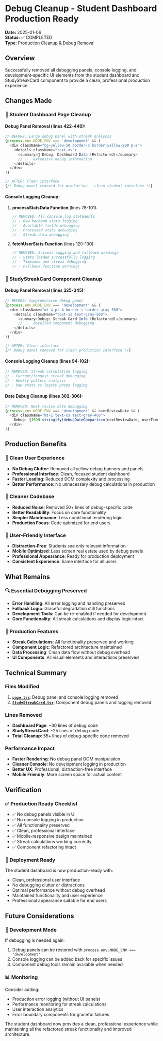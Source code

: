 # Debug Cleanup - Student Dashboard Production Ready

**Date:** 2025-01-06  
**Status:** ✅ COMPLETED  
**Type:** Production Cleanup & Debug Removal

## Overview

Successfully removed all debugging panels, console logging, and development-specific UI elements from the student dashboard and StudyStreakCard component to provide a clean, professional production experience.

## Changes Made

### **🧹 Student Dashboard Page Cleanup**

#### **Debug Panel Removal** (lines 422-440):
```typescript
// BEFORE: Large debug panel with streak analysis
{process.env.NODE_ENV === 'development' && (
  <div className="bg-yellow-50 border-b border-yellow-200 p-2">
    <details className="text-xs">
      <summary>🔧 Debug: Dashboard Data (Refactored)</summary>
      // ... extensive debug information
    </details>
  </div>
)}

// AFTER: Clean interface
{/* Debug panel removed for production - clean student interface */}
```

#### **Console Logging Cleanup**:

1. **processStatsData Function** (lines 78-101):
   ```typescript
   // REMOVED: All console.log statements
   // - Raw backend stats logging
   // - Available fields debugging  
   // - Processed stats debugging
   // - Streak data debugging
   ```

2. **fetchUserStats Function** (lines 120-130):
   ```typescript
   // REMOVED: Success logging and fallback warnings
   // - Stats loaded successfully logging
   // - Timezone and streak debugging
   // - Fallback function warnings
   ```

### **🧹 StudyStreakCard Component Cleanup**

#### **Debug Panel Removal** (lines 325-345):
```typescript
// BEFORE: Comprehensive debug panel
{process.env.NODE_ENV === 'development' && (
  <div className="mt-4 pt-4 border-t border-gray-300">
    <details className="text-xs text-gray-500">
      <summary>Debug: Streak Card Info (Refactored)</summary>
      // ... detailed component debugging
    </details>
  </div>
)}

// AFTER: Clean interface
{/* Debug panel removed for clean production interface */}
```

#### **Console Logging Cleanup** (lines 94-102):
```typescript
// REMOVED: Streak calculation logging
// - Current/longest streak debugging
// - Weekly pattern analysis
// - Raw stats vs legacy props logging
```

#### **Date Debug Cleanup** (lines 302-306):
```typescript
// REMOVED: Next review date debugging
{process.env.NODE_ENV === 'development' && nextReviewDate && (
  <div className="mt-1 text-xs text-gray-400">
    Debug: {JSON.stringify(debugDateComparison(nextReviewDate, userTimezone))}
  </div>
)}
```

## Production Benefits

### **🎨 Clean User Experience**
- **No Debug Clutter**: Removed all yellow debug banners and panels
- **Professional Interface**: Clean, focused student dashboard
- **Faster Loading**: Reduced DOM complexity and processing
- **Better Performance**: No unnecessary debug calculations in production

### **🔧 Cleaner Codebase**
- **Reduced Noise**: Removed 50+ lines of debug-specific code
- **Better Readability**: Focus on core functionality
- **Simpler Maintenance**: Less conditional rendering logic
- **Production Focus**: Code optimized for end users

### **📱 User-Friendly Interface**
- **Distraction-Free**: Students see only relevant information
- **Mobile Optimized**: Less screen real estate used by debug panels
- **Professional Appearance**: Ready for production deployment
- **Consistent Experience**: Same interface for all users

## What Remains

### **🔍 Essential Debugging Preserved**
- **Error Handling**: All error logging and handling preserved
- **Fallback Logic**: Graceful degradation still functions
- **Development Tools**: Can be re-enabled if needed for development
- **Core Functionality**: All streak calculations and display logic intact

### **🎯 Production Features**
- **Streak Calculations**: All functionality preserved and working
- **Component Logic**: Refactored architecture maintained
- **Data Processing**: Clean data flow without debug overhead
- **UI Components**: All visual elements and interactions preserved

## Technical Summary

### **Files Modified**
1. **[`page.tsx`](../src/app/dashboard/student/page.tsx:1)**: Debug panel and console logging removed
2. **[`StudyStreakCard.tsx`](../src/components/dashboard/student/StudyStreakCard.tsx:1)**: Component debug panels and logging removed

### **Lines Removed**
- **Dashboard Page**: ~30 lines of debug code
- **StudyStreakCard**: ~25 lines of debug code
- **Total Cleanup**: 55+ lines of debug-specific code removed

### **Performance Impact**
- **Faster Rendering**: No debug panel DOM manipulation
- **Cleaner Console**: No development logging in production
- **Better UX**: Professional, distraction-free interface
- **Mobile Friendly**: More screen space for actual content

## Verification

### **✅ Production Ready Checklist**
- ✅ No debug panels visible in UI
- ✅ No console logging in production
- ✅ All functionality preserved
- ✅ Clean, professional interface
- ✅ Mobile-responsive design maintained
- ✅ Streak calculations working correctly
- ✅ Component refactoring intact

### **🚀 Deployment Ready**
The student dashboard is now production-ready with:
- Clean, professional user interface
- No debugging clutter or distractions
- Optimal performance without debug overhead
- Maintained functionality and user experience
- Professional appearance suitable for end users

## Future Considerations

### **🔧 Development Mode**
If debugging is needed again:
1. Debug panels can be restored with `process.env.NODE_ENV === 'development'`
2. Console logging can be added back for specific issues
3. Component debug tools remain available when needed

### **📊 Monitoring**
Consider adding:
- Production error logging (without UI panels)
- Performance monitoring for streak calculations
- User interaction analytics
- Error boundary components for graceful failures

The student dashboard now provides a clean, professional experience while maintaining all the refactored streak functionality and improved architecture.